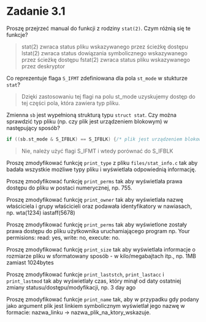 # Zadanie 3.1
Proszę przejrzeć manual do funkcji z rodziny `stat(2)`. Czym różnią się te funkcje?

> stat(2) zwraca status pliku wskazywanego przez ścieżkę dostępu
> lstat(2) zwraca status dowiązania symbolicznego wskazywanego przez ścieżkę dostępu
> fstat(2) zwraca status pliku wskazywanego przez deskryptor

Co reprezentuje flaga `S_IFMT` zdefiniowana dla pola `st_mode` w stukturze `stat`?

> Dzięki zastosowaniu tej flagi na polu st_mode uzyskujemy dostęp do tej części pola, która zawiera typ pliku.

Zmienna `sb` jest wypełnioną strukturą typu `struct stat`. Czy można sprawdzić typ pliku (np. czy plik jest urządzeniem blokowym) w następujący sposób?  
```c
if ((sb.st_mode & S_IFBLK) == S_IFBLK) {/* plik jest urządzeniem blokowym */}  
```

> Nie, należy użyć flagi S_IFMT i wtedy porównać do S_IFBLK

Proszę zmodyfikować funkcję `print_type` z pliku `files/stat_info.c` tak aby badała wszystkie możliwe typy pliku i wyświetlała odpowiednią informację.

Proszę zmodyfikować funkcję `print_perms` tak aby wyświetlała prawa dostępu do pliku w postaci numerycznej, np. 755.

Proszę zmodyfikować funkcję `print_owner` tak aby wyświetlała nazwę właściciela i grupy właścicieli oraz podawała identyfikatory w nawiasach, np. wta(1234) iastaff(5678)

Proszę zmodyfikować funkcję `print_perms` tak aby wyświetlone zostały prawa dostępu do pliku użytkownika uruchamiającego program np. Your permisions: read: yes, write: no, execute: no. 

Proszę zmodyfikować funkcję `print_size` tak aby wyświetlała informacje o rozmiarze pliku w sformatowany sposób - w kilo/megabajtach itp., np. 1MB zamiast 1024bytes

Proszę zmodyfikować funkcje `print_laststch`, `print_lastacc` i `print_lastmod` tak aby wyświetlały czas, który minął od daty ostatniej zmiany statusu/dostępu/modyfikacji, np. 3 day ago

Proszę zmodyfikować funkcje `print_name` tak, aby w przypadku gdy podany jako argument plik jest linkiem symbolicznym wyświetlał jego nazwę w formacie: nazwa_linku → nazwa_plik_na_ktory_wskazuje.